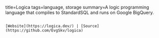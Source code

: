 title=Logica
tags=language, storage
summary=A logic programming language that compiles to StandardSQL and runs on Google BigQuery.
~~~~~~

[Website](https://logica.dev/) | [Source](https://github.com/EvgSkv/logica)
